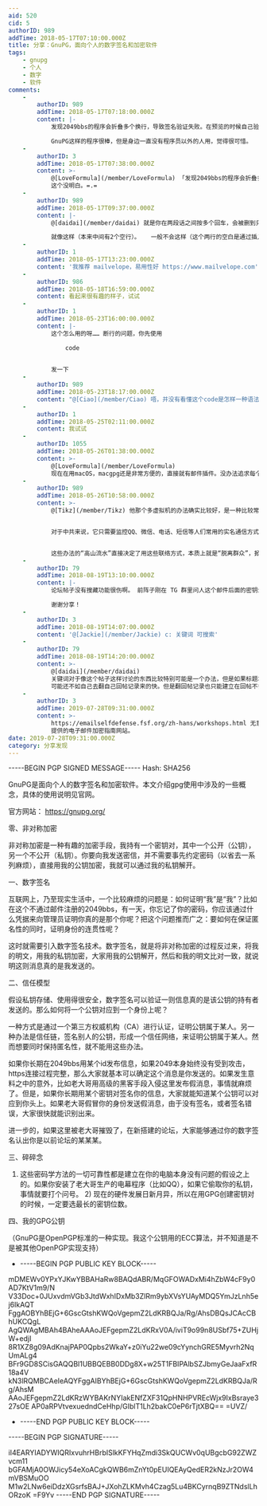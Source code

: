 ```yaml
---
aid: 520
cid: 5
authorID: 989
addTime: 2018-05-17T07:10:00.000Z
title: 分享：GnuPG，面向个人的数字签名和加密软件
tags:
    - gnupg
    - 个人
    - 数字
    - 软件
comments:
    -
        authorID: 989
        addTime: 2018-05-17T07:18:00.000Z
        content: |-
            发现2049bbs的程序会折叠多个换行，导致签名验证失败。在预览的时候自己验证一遍签名，应该就可以避免这个问题，这个帖子签名是好的。

            GnuPG这样的程序很棒，但是身边一直没有程序员以外的人用，觉得很可惜。
    -
        authorID: 3
        addTime: 2018-05-17T07:38:00.000Z
        content: >-
            @[LoveFormula](/member/LoveFormula) 「发现2049bbs的程序会折叠多个换行，导致签名验证失败。」
            这个没明白。=.=
    -
        authorID: 989
        addTime: 2018-05-17T09:37:00.000Z
        content: |-
            @[daidai](/member/daidai) 就是你在两段话之间按多个回车，会被删到只有1个。

            就像这样（本来中间有2个空行）。 ​ ​ 一般不会这样（这个两行的空白是通过插入零宽空格实现的）
    -
        authorID: 1
        addTime: 2018-05-17T13:23:00.000Z
        content: '我推荐 mailvelope，易用性好 https://www.mailvelope.com'
    -
        authorID: 986
        addTime: 2018-05-18T16:59:00.000Z
        content: 看起来很有趣的样子，试试
    -
        authorID: 1
        addTime: 2018-05-23T16:00:00.000Z
        content: |-
            这个怎么用的呀…… 断行的问题，你先使用

                code
                

            发一下
    -
        authorID: 989
        addTime: 2018-05-23T18:17:00.000Z
        content: "@[Ciao](/member/Ciao) 唔，并没有看懂这个code是怎样一种语法。至于GPG的使用，大概是这样的：\n\n一、生成自己的密钥对\n\n将GnuPG正确安装到系统中后，要先生成你自己的密钥对，执行命令：gpg --full-gen-key\n\n此时会让你选择key的密码类型（也可以选择用途），选择默认的RSA和RSA就可以了。 然后会问你密钥长度，现在硬件发展日行千里，所以选择最长的4096。 选择密钥对过期时间，一般选1年。 之后会问你姓名和邮件地址，实际上和真实的姓名和邮件地址没有关系，按你的需求填，比如我在这个论坛的key，姓名和邮件分别填的LoveFormula和[\\[email\_protected\\]](/cdn-cgi/l/email-protection)049bbs.xyz。如果要拿来加密邮件，就填真正的邮件地址。 最后确认，系统需要一点熵来生成密钥，可以看点电影或者开一把游戏什么的来加速熵的获取。\n\n导出自己的公钥，方便复制给别人：gpg --armor --export [\\[email\_protected\\]](/cdn-cgi/l/email-protection) 这里“--armor”的意思是产生以ascii码编码的输出，方便复制（否则就直接把二进制数据输出到终端了）。要看清楚，这里应该写着“BEGIN PGP PUBLIC KEY BLOCK”，而不是“BEGIN PGP PRIVATE KEY BLOCK”（“--export-secret-keys”的输出：导出私钥）\n\n下面是我的公钥，可以保存成一个名为key.asc的纯文本文件，方便等会儿实验：\n\n\\-----BEGIN PGP PUBLIC KEY BLOCK-----\n\nmDMEWv0YPxYJKwYBBAHaRw8BAQdABR/MqGFOWADxMi4hZbW4cF9y0AD7KtV1m9/N V33Doc+0JUxvdmVGb3JtdWxhIDxMb3ZlRm9ybXVsYUAyMDQ5YmJzLnh5ej6IkAQT FggAOBYhBEjG+6GscGtshKWQoVgepmZ2LdKRBQJa/Rg/AhsDBQsJCAcCBhUKCQgL AgQWAgMBAh4BAheAAAoJEFgepmZ2LdKRxV0A/iviT9o99n8USbf75+ZUHjW+edjI 8R1XZ8g09AdKnajPAP0Qpbs2WkaY+z0iYu22we09cYynchGRE5Myvrh2NqUmALg4 BFr9GD8SCisGAQQBl1UBBQEBB0DDg8X+w25T1FBIPAlbSZJbmyGeJaaFxfR18a4V kN3lRQMBCAeIeAQYFggAIBYhBEjG+6GscGtshKWQoVgepmZ2LdKRBQJa/Rg/AhsM AAoJEFgepmZ2LdKRzWYBAKrNYIakENfZXF31QpHNHPVREcWjx9IxBsraye327sOE AP0aRPVtvexuedndCeHhp/GIblT1Lh2bakC0eP6rTjtXBQ== =UVZ/ -----END PGP PUBLIC KEY BLOCK-----\n\n二、平常的使用\n\n导入朋友的公钥（key.asc是文件名）：gpg --import key.asc\n\n列出已导入的key：gpg --list-keys\n\n加密：gpg --armor --encrypt file.txt （会生成一个file.txt.asc文件，是加密后的信息） 在加密时，需要填入朋友的名字或邮件地址。\n\n数字签名：gpg --sign file.txt，以默认key进行签名，生成一个file.txt.gpg，包含原文件内容和签名（但是是二进制的，人类不可读） gpg --armor --sign file.txt，还是签名，这次保存为名为file.txt.asc的文本文件，但签名信息和文件内容还是绑在一起的，不可读。 gpg --clear-sign file.txt，签名，保存为名为file.txt.asc的文本文件，是本楼正文的签名方式，文字信息和数字签名信息分开，人类可读。一般电子邮件客户端的GnuPG插件就用这种签名方式。\n\n三、图形前端，邮件客户端的加密插件\n\n我一般用Linux。在Linux系统上，Thunderbird上有Enigmail插件，GNOME的Evolution自带GPG支持，KDE上有KGpg来管理公钥私钥，GNOME上有seahorse可以管理密钥对。\n\nWindows上，似乎可以用Gpg4win，是一整套工具，据说还支持Outlook https://www.gpg4win.org/index.html Windows作为政府和企业1984人民群众的有力工具，加密点日记什么的可以，防查水表就只能寄希望于微软没有应政府要求埋设后门（当然如果你把GPG和QQ，微信，搜狗拼音，360杀毒安装在一个操作系统里面，那就自求多福吧）\n\n至于苹果的系统，我从来没有用过，不清楚。不过既然有brew，那肯定是有gpg的。不过都既然都云上贵州了，那就呵呵一下。（不要试图用苹果的手机系统和电脑系统是两个东西以及你们的帐号不是中国帐号来狡辩）\n\n（世界险恶，我认为Linux上也可能有后门）"
    -
        authorID: 1
        addTime: 2018-05-25T02:11:00.000Z
        content: 我试试
    -
        authorID: 1055
        addTime: 2018-05-26T01:38:00.000Z
        content: >-
            @[LoveFormula](/member/LoveFormula)
            现在在用macOS，macgpg还是非常方便的，直接就有邮件插件。没办法追求每个人都完全避免所有后门，现在姑且是认为没有安装国产软件的windows和没有上云的macOS是能够个人意义上的使用GPG的。如果需要政治方面的使用，比较推荐的还是使用编程随想的多虚拟机。如果希望自己避免后门，很可能就需要使用经过自己裁剪审计的linux，相对而言是比较麻烦的。
    -
        authorID: 989
        addTime: 2018-05-26T10:58:00.000Z
        content: >-
            @[Tikz](/member/Tikz) 他那个多虚拟机的办法确实比较好，是一种比较常用的方法（似乎那个博客在这里挺有名的？）。


            对于中共来说，它只需要监控QQ、微信、电话、短信等人们常用的实名通信方式就可以了。至于GnuPG这些方法，虽然能够达到真正的安全，但是并不大众化：下载来的GnuPG里面并不带一份简单友好，一般人也能读懂的GnuPG“最佳实践”（听说正在写，什么时候写出来就不得而知了），即使有，现在的人也被新时代的互联网教育“不要去阅读大段文字”。


            这些办法的“高山流水”直接决定了用这些联络方式，本质上就是“脱离群众”，掀不起什么风浪。
    -
        authorID: 79
        addTime: 2018-08-19T13:10:00.000Z
        content: |-
            论坛帖子没有搜藏功能很伤啊。 前阵子刚在 TG 群里问人这个邮件后面的密钥怎么回事，今天论坛竟然有人发了。没有很看懂，想收藏了有空细看。

            谢谢分享！
    -
        authorID: 3
        addTime: 2018-08-19T14:07:00.000Z
        content: '@[Jackie](/member/Jackie) c: 关键词 可搜索'
    -
        authorID: 79
        addTime: 2018-08-19T14:20:00.000Z
        content: >-
            @[daidai](/member/daidai)
            关键词对于像这个帖子这样讨论的东西比较特别可能是一个办法，但是如果标题本身关键词比较常用，或者我根本就不记得标题叫什么的帖子就无力了啊。
            可能还不如自己去翻自己回帖记录来的快。但是翻回帖记录也只能建立在回帖不多的情况，等到论坛用了几年，翻回帖大概也不可能了。
    -
        authorID: 3
        addTime: 2019-07-28T09:31:00.000Z
        content: >-
            https://emailselfdefense.fsf.org/zh-hans/workshops.html 无意中搜到的 FSF
            提供的电子邮件加密指南网站。
date: 2019-07-28T09:31:00.000Z
category: 分享发现
---
```


\-----BEGIN PGP SIGNED MESSAGE----- Hash: SHA256

GnuPG是面向个人的数字签名和加密软件。本文介绍gpg使用中涉及的一些概念，具体的使用说明见官网。

官方网站： https://gnupg.org/

零、非对称加密

非对称加密是一种有趣的加密手段，我持有一个密钥对，其中一个公开（公钥），另一个不公开（私钥）。你要向我发送密信，并不需要事先约定密码（以省去一系列麻烦），直接用我的公钥加密，我就可以通过我的私钥解开。

一、数字签名

互联网上，乃至现实生活中，一个比较麻烦的问题是：如何证明“我”是“我”？比如在这个不通过邮件注册的2049bbs，有一天，你忘记了你的密码，你应该通过什么凭据来向管理员证明你真的是那个你呢？把这个问题推而广之：要如何在保证匿名性的同时，证明身份的连贯性呢？

这时就需要引入数字签名技术。数字签名，就是将非对称加密的过程反过来，将我的明文，用我的私钥加密，大家用我的公钥解开，然后和我的明文比对一致，就说明这则消息真的是我发送的。

二、信任模型

假设私钥存储、使用得很安全，数字签名可以验证一则信息真的是该公钥的持有者发送的。那么如何将一个公钥对应到一个身份上呢？

一种方式是通过一个第三方权威机构（CA）进行认证，证明公钥属于某人。另一种办法是信任链，签名别人的公钥，形成一个信任网络，来证明公钥属于某人。然而想要同时保持匿名性，就不能用这些办法。

如果你长期在2049bbs用某个id发布信息，如果2049本身始终没有受到攻击，https连接过程完整，那么大家就基本可以确定这个消息是你发送的。如果发生意料之中的意外，比如老大哥用高级的黑客手段入侵这里发布假消息，事情就麻烦了。但是，如果你长期用某个密钥对签名你的信息，大家就能知道某个公钥可以对应到你头上。如果老大哥假冒你的身份发送假消息，由于没有签名，或者签名错误，大家很快就能识别出来。

进一步的，如果这里被老大哥摧毁了，在新搭建的论坛，大家能够通过你的数字签名认出你是以前论坛的某某某。

三、碎碎念

1) 这些密码学方法的一切可靠性都是建立在你的电脑本身没有问题的假设之上的。如果你安装了老大哥生产的电幕程序（比如QQ），如果它偷取你的私钥，事情就要打个问号。 2) 现在的硬件发展日新月异，所以在用GPG创建密钥对的时候，一定要选最长的密钥位数。

四、我的GPG公钥

（GnuPG是OpenPGP标准的一种实现。我这个公钥用的ECC算法，并不知道是不是被其他OpenPGP实现支持）

*   \-----BEGIN PGP PUBLIC KEY BLOCK-----

mDMEWv0YPxYJKwYBBAHaRw8BAQdABR/MqGFOWADxMi4hZbW4cF9y0AD7KtV1m9/N V33Doc+0JUxvdmVGb3JtdWxhIDxMb3ZlRm9ybXVsYUAyMDQ5YmJzLnh5ej6IkAQT FggAOBYhBEjG+6GscGtshKWQoVgepmZ2LdKRBQJa/Rg/AhsDBQsJCAcCBhUKCQgL AgQWAgMBAh4BAheAAAoJEFgepmZ2LdKRxV0A/iviT9o99n8USbf75+ZUHjW+edjI 8R1XZ8g09AdKnajPAP0Qpbs2WkaY+z0iYu22we09cYynchGRE5Myvrh2NqUmALg4 BFr9GD8SCisGAQQBl1UBBQEBB0DDg8X+w25T1FBIPAlbSZJbmyGeJaaFxfR18a4V kN3lRQMBCAeIeAQYFggAIBYhBEjG+6GscGtshKWQoVgepmZ2LdKRBQJa/Rg/AhsM AAoJEFgepmZ2LdKRzWYBAKrNYIakENfZXF31QpHNHPVREcWjx9IxBsraye327sOE AP0aRPVtvexuedndCeHhp/GIblT1Lh2bakC0eP6rTjtXBQ== =UVZ/

*   \-----END PGP PUBLIC KEY BLOCK-----

\-----BEGIN PGP SIGNATURE-----

iI4EARYIADYWIQRIxvuhrHBrbISlkKFYHqZmdi3SkQUCWv0qUBgcbG92ZWZvcm11 bGFAMjA0OWJicy54eXoACgkQWB6mZnYt0pEUIQEAyQedER2kNzJr2OW4mVBSMuOO M1w2LNw6eiDdzXGsrfsBAJ+JXohZLKMvh4Czag5Lu4BKCyrnqB9ZTNdslLhORzoK =F9Yv -----END PGP SIGNATURE-----
